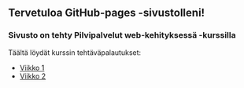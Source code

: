 ## Tervetuloa GitHub-pages -sivustolleni!
### Sivusto on tehty Pilvipalvelut web-kehityksessä -kurssilla

Täältä löydät kurssin tehtäväpalautukset:
- [Viikko 1](vko1.html)
- [Viikko 2](vko2.md)